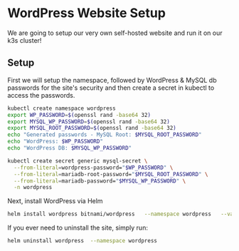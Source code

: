 # WordPress Website Setup
We are going to setup our very own self-hosted website and run it on our k3s cluster!
## Setup
First we will setup the namespace, followed by WordPress & MySQL db passwords for the site's security and then create a secret in kubectl to access the passwords.
```bash
kubectl create namespace wordpress
export WP_PASSWORD=$(openssl rand -base64 32)
export MYSQL_WP_PASSWORD=$(openssl rand -base64 32)
export MYSQL_ROOT_PASSWORD=$(openssl rand -base64 32)
echo "Generated passwords - MySQL Root: $MYSQL_ROOT_PASSWORD"
echo "WordPress: $WP_PASSWORD"
echo "WordPress DB: $MYSQL_WP_PASSWORD"

kubectl create secret generic mysql-secret \
  --from-literal=wordpress-password="$WP_PASSWORD" \
  --from-literal=mariadb-root-password="$MYSQL_ROOT_PASSWORD" \
  --from-literal=mariadb-password="$MYSQL_WP_PASSWORD" \
  -n wordpress
```

Next, install WordPress via Helm

```bash
helm install wordpress bitnami/wordpress   --namespace wordpress   --values wordpress-values.yaml
```

If you ever need to uninstall the site, simply run:
```bash
helm uninstall wordpress  --namespace wordpress
```


